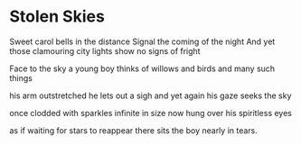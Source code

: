 # Stolen Skies

Sweet carol bells in the distance
Signal the coming of the night
And yet those clamouring city lights
show no signs of fright

Face to the sky a young boy thinks
of willows and birds and many such things

his arm outstretched
he lets out a sigh
and yet again his gaze seeks the sky

once clodded with sparkles infinite in size
now hung over his spiritless eyes

as if waiting for stars to reappear
there sits the boy
nearly in tears.
